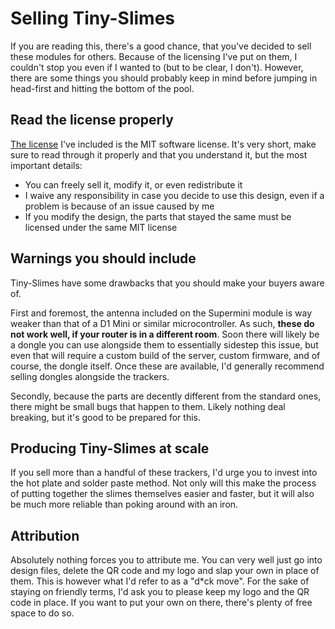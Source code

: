 # Selling Tiny-Slimes

If you are reading this, there's a good chance, that you've decided to sell
these modules for others. Because of the licensing I've put on them, I couldn't
stop you even if I wanted to (but to be clear, I don't). However, there are some
things you should probably keep in mind before jumping in head-first and hitting
the bottom of the pool.

## Read the license properly

[The license](./LICENSE) I've included is the MIT software license. It's very
short, make sure to read through it properly and that you understand it, but the
most important details:

- You can freely sell it, modify it, or even redistribute it
- I waive any responsibility in case you decide to use this design, even if a
  problem is because of an issue caused by me
- If you modify the design, the parts that stayed the same must be licensed
  under the same MIT license

## Warnings you should include

Tiny-Slimes have some drawbacks that you should make your buyers aware of.

First and foremost, the antenna included on the Supermini module is way weaker
than that of a D1 Mini or similar microcontroller. As such, **these do not work
well, if your router is in a different room**. Soon there will likely be a dongle
you can use alongside them to essentially sidestep this issue, but even that
will require a custom build of the server, custom firmware, and of course, the
dongle itself. Once these are available, I'd generally recommend selling dongles
alongside the trackers.

Secondly, because the parts are decently different from the standard ones, there
might be small bugs that happen to them. Likely nothing deal breaking, but
it's good to be prepared for this.

## Producing Tiny-Slimes at scale

If you sell more than a handful of these trackers, I'd urge you to invest into
the hot plate and solder paste method. Not only will this make the process of
putting together the slimes themselves easier and faster, but it will also be
much more reliable than poking around with an iron.

## Attribution

Absolutely nothing forces you to attribute me. You can very well just go into
design files, delete the QR code and my logo and slap your own in place of them.
This is however what I'd refer to as a "d\*ck move". For the sake of staying on
friendly terms, I'd ask you to please keep my logo and the QR code in place. If
you want to put your own on there, there's plenty of free space to do so.
